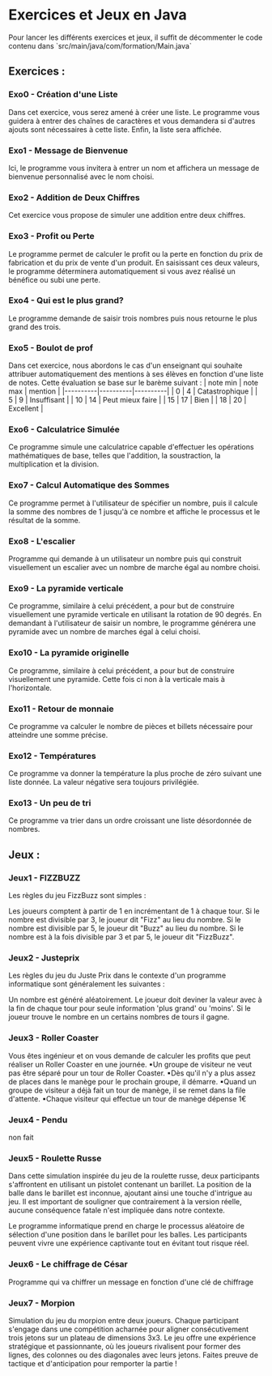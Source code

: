 # Exercices et Jeux en Java
<p>Pour lancer les différents exercices et jeux, il suffit de décommenter le code contenu dans `src/main/java/com/formation/Main.java`</p>

## Exercices :

### Exo0 - Création d'une Liste
Dans cet exercice, vous serez amené à créer une liste. Le programme vous guidera à entrer des chaînes de caractères et vous demandera si d'autres ajouts sont nécessaires à cette liste. Enfin, la liste sera affichée.

### Exo1 - Message de Bienvenue
Ici, le programme vous invitera à entrer un nom et affichera un message de bienvenue personnalisé avec le nom choisi.

### Exo2 - Addition de Deux Chiffres
Cet exercice vous propose de simuler une addition entre deux chiffres.

### Exo3 - Profit ou Perte
Le programme permet de calculer le profit ou la perte en fonction du prix de fabrication et du prix de vente d'un produit. En saisissant ces deux valeurs, le programme déterminera automatiquement si vous avez réalisé un bénéfice ou subi une perte. 

### Exo4 - Qui est le plus grand?
Le programme demande de saisir trois nombres puis nous retourne le plus grand des trois.

### Exo5 - Boulot de prof
Dans cet exercice, nous abordons le cas d'un enseignant qui souhaite attribuer automatiquement des mentions à ses élèves en fonction d'une liste de notes. Cette évaluation se base sur le barème suivant :
| note min | note max | mention |
|----------|----------|----------|
| 0 | 4 | Catastrophique |
| 5 | 9 | Insuffisant |
| 10 | 14 | Peut mieux faire |
| 15 | 17 | Bien |
| 18 | 20 | Excellent |

### Exo6 - Calculatrice Simulée
Ce programme simule une calculatrice capable d'effectuer les opérations mathématiques de base, telles que l'addition, la soustraction, la multiplication et la division.

### Exo7 - Calcul Automatique des Sommes
Ce programme permet à l'utilisateur de spécifier un nombre, puis il calcule la somme des nombres de 1 jusqu'à ce nombre et affiche le processus et le résultat de la somme.

### Exo8 - L'escalier
Programme qui demande à un utilisateur un nombre puis qui construit visuellement un escalier avec un nombre de marche égal au nombre choisi.

### Exo9 - La pyramide verticale
Ce programme, similaire à celui précédent, a pour but de construire visuellement une pyramide verticale en utilisant la rotation de 90 degrés. En demandant à l'utilisateur de saisir un nombre, le programme générera une pyramide avec un nombre de marches égal à celui choisi. 


### Exo10 - La pyramide originelle
Ce programme, similaire à celui précédent, a pour but de construire visuellement une pyramide. Cette fois ci non à la verticale mais à l'horizontale.

### Exo11 - Retour de monnaie
Ce programme va calculer le nombre de pièces et billets nécessaire pour atteindre une somme précise.

### Exo12 - Températures
Ce programme va donner la température la plus proche de zéro suivant une liste donnée. La valeur négative sera toujours privilégiée.

### Exo13 - Un peu de tri
Ce programme va trier dans un ordre croissant une liste désordonnée de nombres.

## Jeux :

### Jeux1 - FIZZBUZZ
Les règles du jeu FizzBuzz sont simples :

Les joueurs comptent à partir de 1 en incrémentant de 1 à chaque tour.
Si le nombre est divisible par 3, le joueur dit "Fizz" au lieu du nombre.
Si le nombre est divisible par 5, le joueur dit "Buzz" au lieu du nombre.
Si le nombre est à la fois divisible par 3 et par 5, le joueur dit "FizzBuzz".

### Jeux2 - Justeprix
Les règles du jeu du Juste Prix dans le contexte d'un programme informatique sont généralement les suivantes :

Un nombre est généré aléatoirement.
Le joueur doit deviner la valeur avec à la fin de chaque tour pour seule information 'plus grand' ou 'moins'.
Si le joueur trouve le nombre en un certains nombres de tours il gagne.

### Jeux3 - Roller Coaster
Vous êtes ingénieur et on vous demande de calculer les profits que peut réaliser un Roller Coaster en une journée.
▪Un groupe de visiteur ne veut pas être séparé pour un tour de Roller Coaster.
▪Dès qu'il n'y a plus assez de places dans le manège pour le prochain groupe, il démarre.
▪Quand un groupe de visiteur a déjà fait un tour de manège, il se remet dans la file d'attente.
▪Chaque visiteur qui effectue un tour de manège dépense 1€

### Jeux4 - Pendu
non fait

### Jeux5 - Roulette Russe
Dans cette simulation inspirée du jeu de la roulette russe, deux participants s'affrontent en utilisant un pistolet contenant un barillet. La position de la balle dans le barillet est inconnue, ajoutant ainsi une touche d'intrigue au jeu. Il est important de souligner que contrairement à la version réelle, aucune conséquence fatale n'est impliquée dans notre contexte.

Le programme informatique prend en charge le processus aléatoire de sélection d'une position dans le barillet pour les balles. Les participants peuvent vivre une expérience captivante tout en évitant tout risque réel.

### Jeux6 - Le chiffrage de César
Programme qui va chiffrer un message en fonction d'une clé de chiffrage

### Jeux7 - Morpion
Simulation du jeu du morpion entre deux joueurs. Chaque participant s'engage dans une compétition acharnée pour aligner consécutivement trois jetons sur un plateau de dimensions 3x3. Le jeu offre une expérience stratégique et passionnante, où les joueurs rivalisent pour former des lignes, des colonnes ou des diagonales avec leurs jetons. Faites preuve de tactique et d'anticipation pour remporter la partie !



